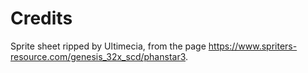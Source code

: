 # Credits

Sprite sheet ripped by Ultimecia, from the page https://www.spriters-resource.com/genesis_32x_scd/phanstar3.
